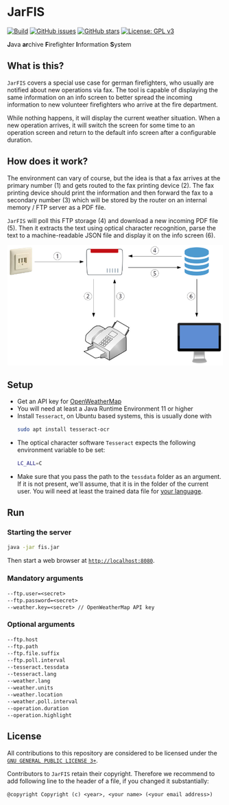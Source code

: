 # JarFIS

[![Build](https://github.com/stefan-niedermann/fis/workflows/Android%20CI/badge.svg)](https://github.com/stefan-niedermann/fis/actions)
[![GitHub issues](https://img.shields.io/github/issues/stefan-niedermann/fis.svg)](https://github.com/stefan-niedermann/nextcloud-fis/issues)
[![GitHub stars](https://img.shields.io/github/stars/stefan-niedermann/fis.svg)](https://github.com/stefan-niedermann/nextcloud-fis/stargazers)
[![License: GPL v3](https://img.shields.io/badge/License-AGPL%20v3-blue.svg)](https://www.gnu.org/licenses/agpl-3.0)

**J**ava **ar**chive **F**irefighter **I**nformation **S**ystem

## What is this?

`JarFIS` covers a special use case for german firefighters, who usually are notified about new operations via fax. The
tool is capable of displaying the same information on an info screen to better spread the incoming information to new
volunteer firefighters who arrive at the fire department.

While nothing happens, it will display the current weather situation. When a new operation arrives, it will switch the
screen for some time to an operation screen and return to the default info screen after a configurable duration.

## How does it work?

The environment can vary of course, but the idea is that a fax arrives at the primary number (1) and gets routed to the
fax printing device (2). The fax printing device should print the information and then forward the fax to a secondary
number (3) which will be stored by the router on an internal memory / FTP server as a PDF file.

`JarFIS` will poll this FTP storage (4) and download a new incoming PDF file (5). Then it extracts the text using optical
character recognition, parse the text to a machine-readable JSON file and display it on the info screen (6).

![Illustration](illustration.png)

## Setup

- Get an API key for [OpenWeatherMap](https://openweathermap.org/)
- You will need at least a Java Runtime Environment 11 or higher
- Install `Tesseract`, on Ubuntu based systems, this is usually done with
  ```sh
  sudo apt install tesseract-ocr
  ```
- The optical character software `Tesseract` expects the following environment variable to be set:
  ```sh
  LC_ALL=C
  ```
- Make sure that you pass the path to the `tessdata` folder as an argument. If it is not present, we'll assume, that it
  is in the folder of the current user. You will need at least the trained data file for [your language](https://github.com/tesseract-ocr/tessdata_best).

## Run

### Starting the server

```sh
java -jar fis.jar
```

Then start a web browser at [`http://localhost:8080`](http://localhost:8080).

### Mandatory arguments

```
--ftp.user=<secret>
--ftp.password=<secret>
--weather.key=<secret> // OpenWeatherMap API key
```

### Optional arguments

```
--ftp.host
--ftp.path
--ftp.file.suffix
--ftp.poll.interval
--tesseract.tessdata
--tesseract.lang
--weather.lang
--weather.units
--weather.location
--weather.poll.interval
--operation.duration
--operation.highlight
```

## License

All contributions to this repository are considered to be licensed under the [`GNU GENERAL PUBLIC LICENSE 3+`](https://www.gnu.org/licenses/agpl-3.0).

Contributors to `JarFIS` retain their copyright. Therefore we recommend to add following line to the header of a file, if you changed it substantially:

```
@copyright Copyright (c) <year>, <your name> (<your email address>)
```